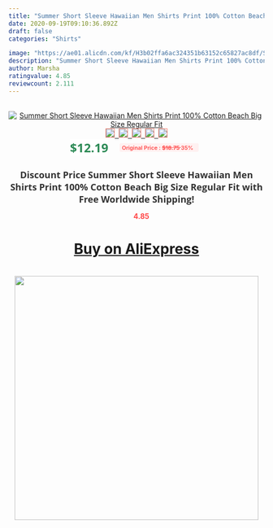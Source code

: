 ```yaml
---
title: "Summer Short Sleeve Hawaiian Men Shirts Print 100% Cotton Beach Big Size Regular Fit"
date: 2020-09-19T09:10:36.892Z
draft: false
categories: "Shirts"

image: "https://ae01.alicdn.com/kf/H3b02ffa6ac324351b63152c65827ac8df/Summer-Short-Sleeve-Hawaiian-Men-Shirts-Print-100-Cotton-Beach-Big-Size-Regular-Fit.jpg"
description: "Summer Short Sleeve Hawaiian Men Shirts Print 100% Cotton Beach Big Size Regular Fit"
author: Marsha
ratingvalue: 4.85
reviewcount: 2.111
---
```

<br>
<div style="text-align: center;">
<a href="https://s.click.aliexpress.com/e/_9RUeAv" target="_blank" rel="nofollow noopener noreferrer"><img alt="Summer Short Sleeve Hawaiian Men Shirts Print 100% Cotton Beach Big Size Regular Fit" class="magnifier-image" src="https://ae01.alicdn.com/kf/H3b02ffa6ac324351b63152c65827ac8df/Summer-Short-Sleeve-Hawaiian-Men-Shirts-Print-100-Cotton-Beach-Big-Size-Regular-Fit.jpg_640x640.jpg">
<br>
<img style="border:1px solid salmon" src="https://ae01.alicdn.com/kf/H3b02ffa6ac324351b63152c65827ac8df/Summer-Short-Sleeve-Hawaiian-Men-Shirts-Print-100-Cotton-Beach-Big-Size-Regular-Fit.jpg_120x120.jpg">&nbsp;&nbsp;<img style="border:1px solid salmon" src="https://ae01.alicdn.com/kf/H7a5986b81c134bf49ceaf8315c5fa4a33/Summer-Short-Sleeve-Hawaiian-Men-Shirts-Print-100-Cotton-Beach-Big-Size-Regular-Fit.jpg_120x120.jpg">&nbsp;&nbsp;<img style="border:1px solid salmon" src="https://ae01.alicdn.com/kf/Hcd591d1ccb534b32966fa274c7dedc07W/Summer-Short-Sleeve-Hawaiian-Men-Shirts-Print-100-Cotton-Beach-Big-Size-Regular-Fit.jpg_120x120.jpg">&nbsp;&nbsp;<img style="border:1px solid salmon" src="https://ae01.alicdn.com/kf/Ha5cc059462624bbebf7e67732bf44623v/Summer-Short-Sleeve-Hawaiian-Men-Shirts-Print-100-Cotton-Beach-Big-Size-Regular-Fit.jpg_120x120.jpg">&nbsp;&nbsp;<img style="border:1px solid salmon" src="https://ae01.alicdn.com/kf/H44f9144940044fc1a38aadeb4b914d7b4/Summer-Short-Sleeve-Hawaiian-Men-Shirts-Print-100-Cotton-Beach-Big-Size-Regular-Fit.jpg_120x120.jpg"></a></div><br0>
<div style="text-align: center;"><span style="background-color: white; border: 0px; box-sizing: border-box; color: seagreen; display: inline-block; font-family: &quot;open sans&quot; , &quot;arial&quot; , &quot;helvetica&quot; , sans-serif , &quot;heiti&quot;; font-size: 24px; font-stretch: inherit; font-weight: 700; line-height: inherit; margin: 0px 10px 0px 0px; padding: 0px; vertical-align: middle;">$12.19 </span>
<span style="background: rgb(255 , 241 , 241); border-radius: 3px; border: 0px; box-sizing: border-box; color: #ff4747; display: inline-block; font-family: inherit; font-size: 12px; font-stretch: inherit; font-style: inherit; font-variant: inherit; font-weight: 600; line-height: inherit; margin: 0px; padding: 2px 5px; transform: scale(0.9); vertical-align: middle;">Original Price : <b style="text-decoration: line-through;">$18.75 </b> 35%&nbsp;&nbsp;</span></div>
<h1 style="color: #333333; display: inline-block; font-family: &quot;open sans&quot; , &quot;arial&quot; , &quot;helvetica&quot; , sans-serif , &quot;heiti&quot;; font-size: 18px; font-stretch: inherit; font-weight: 700; text-align: center;">Discount Price Summer Short Sleeve Hawaiian Men Shirts Print 100% Cotton Beach Big Size Regular Fit with Free Worldwide Shipping!</h1>
<div style="color: #ff4747; text-align: center;">
<img src="https://4.bp.blogspot.com/-M0ZcTcb-5uY/XleCXlxnR4I/AAAAAAAAAEc/OrjgMkXV1oMQFaCRZj5HQwOCBcu3w1FegCPcBGAYYCw/s1600/star.png" style="height: 15px;">&nbsp;<b>4.85</b></div>
<div class="button_cont" align="center"><a class="buynow_a" href="https://s.click.aliexpress.com/e/_9RUeAv" target="_blank" rel="nofollow noopener noreferrer"><H1>Buy on AliExpress</H1></a></div><br>
<div class="separator" style="clear: both; text-align: center;">
<img src="https://lh3.googleusercontent.com/-pTy5HemUv9M/XlePHvY0dAI/AAAAAAAAAE4/0nX5iRUoIWY8eMW9Dpxeirr157OZliDIgCLcBGAsYHQ/s1600/badge.gif" width="480">
</div>
